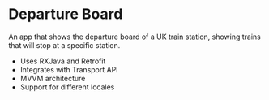 # Departure Board

An app that shows the departure board of a UK train station, showing trains that will stop at a specific station.

- Uses RXJava and Retrofit
- Integrates with Transport API
- MVVM architecture
- Support for different locales
